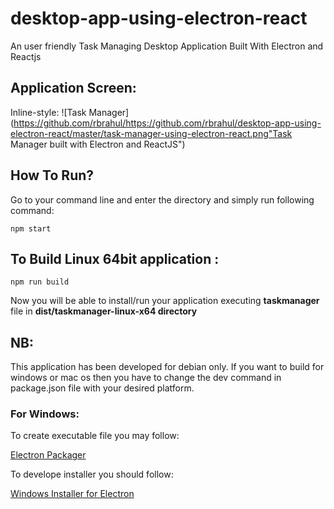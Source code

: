 # desktop-app-using-electron-react
An user friendly Task Managing  Desktop Application Built With Electron and Reactjs  

## Application Screen:

Inline-style: 
![Task Manager](https://github.com/rbrahul/https://github.com/rbrahul/desktop-app-using-electron-react/master/task-manager-using-electron-react.png"Task Manager built with Electron and ReactJS")


## How To Run?
Go to your command line and enter the directory and simply run following command:
```
npm start
```

## To Build Linux 64bit application :

```
npm run build
```

Now you will be able to install/run your application executing **taskmanager** file in **dist/taskmanager-linux-x64 directory**

## NB:
 This application has been developed for debian only. If you want to build for windows or mac os then you have to change the dev command in package.json file with your desired platform.

### For Windows:

To create executable file you may follow:

[Electron Packager](https://github.com/electron-userland/electron-packager)


To develope installer you should follow:

[Windows Installer for Electron](https://github.com/unindented/electron-installer-windows)


